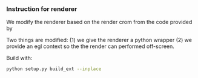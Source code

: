 ### Instruction for renderer
We modify the renderer based on the render crom from the code provided by 

Two things are modified: (1) we give the renderer a python wrapper (2) we provide an egl context so the the render can performed off-screen.

Build with:
```bash
python setup.py build_ext --inplace
```
